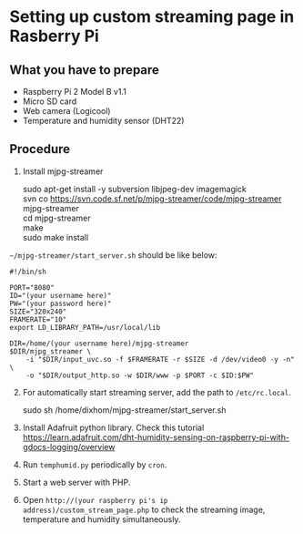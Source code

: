 # Setting up custom streaming page in Rasberry Pi

## What you have to prepare 
- Raspberry Pi 2 Model B v1.1
- Micro SD card
- Web camera (Logicool)
- Temperature and humidity sensor (DHT22)

## Procedure
1. Install mjpg-streamer

	sudo apt-get install -y subversion libjpeg-dev imagemagick  
	svn co https://svn.code.sf.net/p/mjpg-streamer/code/mjpg-streamer mjpg-streamer  
	cd mjpg-streamer  
	make  
	sudo make install  

`~/mjpg-streamer/start_server.sh` should be like below:  

	#!/bin/sh
	
	PORT="8080"
	ID="(your username here)"
	PW="(your password here)"
	SIZE="320x240"
	FRAMERATE="10"
	export LD_LIBRARY_PATH=/usr/local/lib

	DIR=/home/(your username here)/mjpg-streamer
	$DIR/mjpg_streamer \
		-i "$DIR/input_uvc.so -f $FRAMERATE -r $SIZE -d /dev/video0 -y -n" \
		-o "$DIR/output_http.so -w $DIR/www -p $PORT -c $ID:$PW"

2. For automatically start streaming server, add the path to `/etc/rc.local`.

	sudo sh /home/dixhom/mjpg-streamer/start_server.sh

3. Install Adafruit python library. Check this tutorial https://learn.adafruit.com/dht-humidity-sensing-on-raspberry-pi-with-gdocs-logging/overview

4. Run `temphumid.py` periodically by `cron`.

4. Start a web server with PHP. 

5. Open `http://(your raspberry pi's ip address)/custom_stream_page.php` to check the streaming image, temperature and humidity simultaneously.
